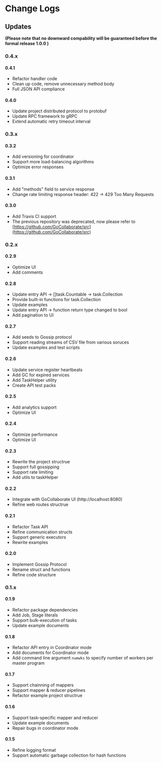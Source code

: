 # Change Logs
## Updates
**(Please note that no downward compability will be guaranteed before the formal release 1.0.0 )**
### 0.4.x
#### 0.4.1
- Refactor handler code
- Clean up code, remove unnecessary method body
- Full JSON API compliance
#### 0.4.0
- Update project distributed protocol to protobuf
- Update RPC framework to gRPC
- Extend automatic retry timeout interval
### 0.3.x
#### 0.3.2
- Add versioning for coordinator
- Support more load-balancing algorithms
- Optimize error responses
#### 0.3.1
- Add "methods" field to service response
- Change rate limiting response header: 422 -> 429 Too Many Requests
#### 0.3.0
- Add Travis CI support
- The previous repository was deprecated, now please refer to [https://github.com/GoCollaborate/src](https://github.com/GoCollaborate/src)
### 0.2.x
#### 0.2.9
- Optimize UI
- Add comments
#### 0.2.8
- Update entry API -> []task.Countable -> task.Collection
- Provide built-in functions for task.Collection
- Update examples
- Update entry API -> function return type changed to bool
- Add pagination to UI
#### 0.2.7
- Add seeds to Gossip protocol
- Support reading streams of CSV file from various soruces
- Update examples and test scripts
#### 0.2.6
- Update service register heartbeats
- Add GC for expired services
- Add TaskHelper utility
- Create API test packs
#### 0.2.5
- Add analytics support
- Optimize UI
#### 0.2.4
- Optimize performance
- Optimize UI
#### 0.2.3
- Rewrite the project structrue
- Support full gossipping
- Support rate limiting
- Add utils to taskHelper
#### 0.2.2
- Integrate with GoCollaborate UI (http://localhost:8080)
- Refine web routes structrue
#### 0.2.1
- Refactor Task API
- Refine communication structs
- Support generic executors
- Rewrite examples
#### 0.2.0
- Implement Gossip Protocol
- Rename struct and functions
- Refine code structure
### 0.1.x
#### 0.1.9
- Refactor package dependencies
- Add Job, Stage literals
- Support bulk-execution of tasks
- Update example documents
#### 0.1.8
- Refactor API entry in Coordinator mode
- Add documents for Coordinator mode
- Add command line argument `numwks` to specify number of workers per master program
#### 0.1.7
- Support chainning of mappers
- Support mapper & reducer pipelines
- Refactor example project structrue
#### 0.1.6
- Support task-specific mapper and reducer
- Update example documents
- Repair bugs in coordinator mode
#### 0.1.5
- Refine logging format
- Support automatic garbage collection for hash functions